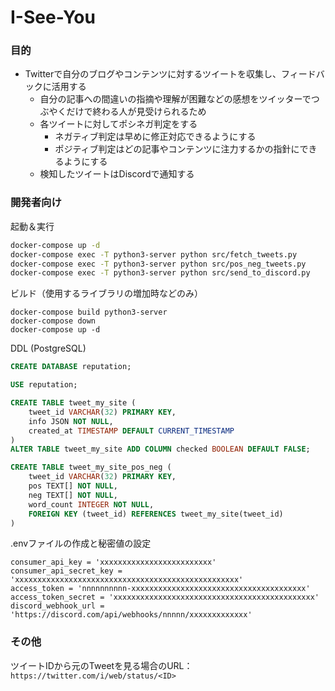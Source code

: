 
# I-See-You

### 目的
- Twitterで自分のブログやコンテンツに対するツイートを収集し、フィードバックに活用する
    - 自分の記事への間違いの指摘や理解が困難などの感想をツイッターでつぶやくだけで終わる人が見受けられるため
    - 各ツイートに対してポシネガ判定をする
        - ネガティブ判定は早めに修正対応できるようにする
        - ポジティブ判定はどの記事やコンテンツに注力するかの指針にできるようにする
    - 検知したツイートはDiscordで通知する

### 開発者向け

起動＆実行
```bash
docker-compose up -d
docker-compose exec -T python3-server python src/fetch_tweets.py
docker-compose exec -T python3-server python src/pos_neg_tweets.py
docker-compose exec -T python3-server python src/send_to_discord.py
```

ビルド（使用するライブラリの増加時などのみ）
```
docker-compose build python3-server
docker-compose down
docker-compose up -d
```

DDL (PostgreSQL)
```sql
CREATE DATABASE reputation;

USE reputation;

CREATE TABLE tweet_my_site (
    tweet_id VARCHAR(32) PRIMARY KEY,
    info JSON NOT NULL,
    created_at TIMESTAMP DEFAULT CURRENT_TIMESTAMP
)
ALTER TABLE tweet_my_site ADD COLUMN checked BOOLEAN DEFAULT FALSE;

CREATE TABLE tweet_my_site_pos_neg (
    tweet_id VARCHAR(32) PRIMARY KEY,
    pos TEXT[] NOT NULL,
    neg TEXT[] NOT NULL,
    word_count INTEGER NOT NULL,
    FOREIGN KEY (tweet_id) REFERENCES tweet_my_site(tweet_id)
)
```

.envファイルの作成と秘密値の設定
```
consumer_api_key = 'xxxxxxxxxxxxxxxxxxxxxxxxx'
consumer_api_secret_key = 'xxxxxxxxxxxxxxxxxxxxxxxxxxxxxxxxxxxxxxxxxxxxxxxxxx'
access_token = 'nnnnnnnnnn-xxxxxxxxxxxxxxxxxxxxxxxxxxxxxxxxxxxxxxx'
access_token_secret = 'xxxxxxxxxxxxxxxxxxxxxxxxxxxxxxxxxxxxxxxxxxxxx'
discord_webhook_url = 'https://discord.com/api/webhooks/nnnnn/xxxxxxxxxxxxx'
```

### その他

ツイートIDから元のTweetを見る場合のURL：`https://twitter.com/i/web/status/<ID>`

